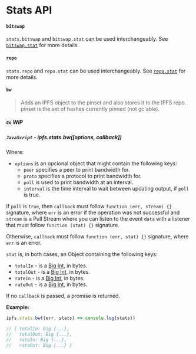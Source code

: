 Stats API
=======

#### `bitswap`

`stats.bitswap` and `bitswap.stat` can be used interchangeably. See [`bitswap.stat`](./BITSWAP.md#stat) for more details.

#### `repo`

`stats.repo` and `repo.stat` can be used interchangeably. See [`repo.stat`](./REPO.md#stat) for more details.

#### `bw`

> Adds an IPFS object to the pinset and also stores it to the IPFS repo. pinset is the set of hashes currently pinned (not gc'able).

##### `Go` **WIP**

##### `JavaScript` - ipfs.stats.bw([options, callback])

Where:

- `options` is an opcional object that might contain the following keys:
  - `peer` specifies a peer to print bandwidth for.
  - `proto` specifies a protocol to print bandwidth for.
  - `poll` is used to print bandwidth at an interval.
  - `interval` is the time interval to wait between updating output, if `poll` is true.

If `poll` is `true`, then `callback` must follow `function (err, stream) {}` signature, where `err` is an error if the operation was not successful and `stream` is a Pull Stream where you can listen to the event `data` with a listener that must follow `function (stat) {}` signature.

Otherwise, `callback` must follow `function (err, stat) {}` signature, where `err` is an error.

`stat` is, in both cases, an Object containing the following keys:

- `totalIn` - is a [Big Int][1], in bytes.
- `totalOut` - is a [Big Int][1], in bytes.
- `rateIn` - is a [Big Int][1], in bytes.
- `rateOut` - is a [Big Int][1], in bytes.

If no `callback` is passed, a promise is returned.

**Example:**

```JavaScript
ipfs.stats.bw((err, stats) => console.log(stats))

// { totalIn: Big {...},
//   totalOut: Big {...},
//   rateIn: Big {...},
//   rateOut: Big {...} }
```

[1]: https://github.com/MikeMcl/big.js/

